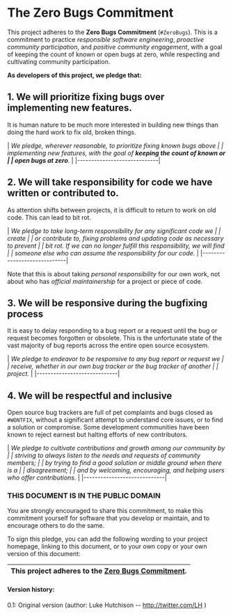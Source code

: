 
# The Zero Bugs Commitment

This project adheres to the **Zero Bugs Commitment** (`#ZeroBugs`).
This is a commitment to practice *responsible software engineering*,
*proactive community participation*, and *positive community engagement*,
with a goal of keeping the count of known or open bugs at zero, while
respecting and cultivating community participation.

**As developers of this project, we pledge that:**

## 1. We will prioritize fixing bugs over implementing new features.

It is human nature to be much more interested in building new things than doing
the hard work to fix old, broken things.

| *We pledge, wherever reasonable, to prioritize fixing known bugs above |
| implementing new features, with the goal of **keeping the count of known or |
| open bugs at zero**.* |
|-----------------------------|


## 2. We will take responsibility for code we have written or contributed to.

As attention shifts between projects, it is difficult to return to work on old
code. This can lead to bit rot.

| *We pledge to take long-term responsibility for any significant code we |
| create |
| or contribute to, fixing problems and updating code as necessary to prevent |
| bit rot. If we can no longer fulfill this responsibility, we will find |
| someone else who can assume the responsibility for our code.* |
|-----------------------------| 

Note that this is about taking *personal responsibility* for our own work, not
about who has *official maintainership* for a project or piece of code.

## 3. We will be responsive during the bugfixing process

It is easy to delay responding to a bug report or a request until the bug or
request becomes forgotten or obsolete. This is the unfortunate state of the vast
majority of bug reports across the entire open source ecosystem. 

| *We pledge to endeavor to be responsive to any bug report or request we |
| receive, whether in our own bug tracker or the bug tracker of another |
| project.* | 
|-----------------------------|

## 4. We will be respectful and inclusive

Open source bug trackers are full of pet complaints and bugs closed as
`#WONTFIX`, without a significant attempt to understand core issues,
or to find a solution or compromise. Some development communities have
been known to reject earnest but halting efforts of new contributors.

| *We pledge to cultivate contributions and growth among our community by |
| striving to always listen to the needs and requests of community members; |
| by trying to find a good solution or middle ground when there is a |
| disagreement; |
| and by welcoming, encouraging, and helping users who offer contributions.* |
|-----------------------------|


### THIS DOCUMENT IS IN THE PUBLIC DOMAIN

You are strongly encouraged to share this commitment, to make this commitment
yourself for software that you develop or maintain, and to encourage others to
do the same.

To sign this pledge, you can add the following wording to your project homepage,
linking to this document, or to your own copy or your own version of this
document:

| **This project adheres to the [Zero Bugs Commitment](https://github.com/classgraph/classgraph/blob/master/Zero-Bugs-Commitment.md).** |
|-----------------------------|


#### Version history:

0.1: Original version (author: Luke Hutchison -- http://twitter.com/LH )

